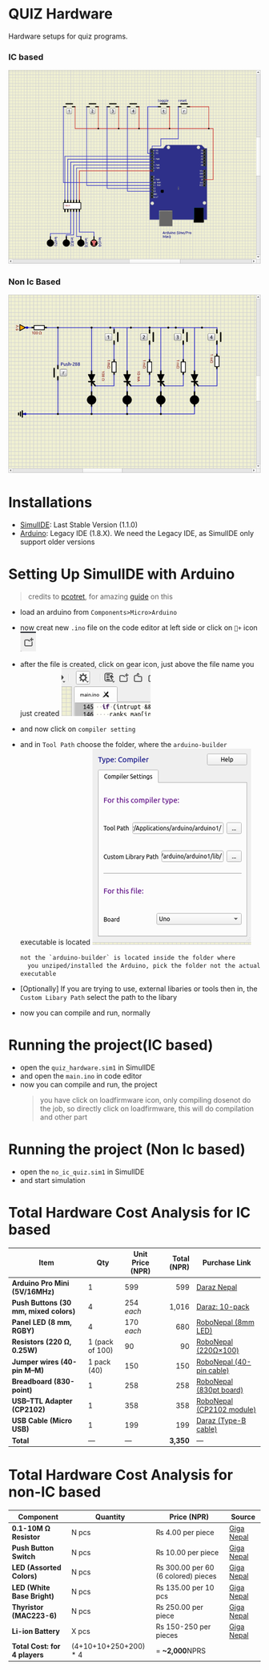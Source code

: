 # QUIZ Hardware
Hardware setups for quiz programs.
### IC based
![Quiz Image](imgs/quiz.png)

### Non Ic Based
![Quiz Image](imgs/no_ic_quiz.png) 


# Installations
- [SimulIDE](https://simulide.com/p/downloads/): Last Stable Version (1.1.0)
- [Arduino](https://www.arduino.cc/en/software/#legacy-ide-18x): Legacy IDE (1.8.X). We need the Legacy IDE, as SimulIDE only support older versions

# Setting Up SimulIDE with Arduino 
> credits to [pcotret](https://github.com/pcotret/), for amazing [guide](https://pcotret.github.io/simulide/) on this 
- load an arduino from `Components>Micro>Arduino`
- now creat new `.ino` file on the code editor at left side
    or click on `📁+` icon ![new_file](./imgs/new_file.png)
- after the file is created, click on gear icon, just above the 
  file name you just created ![gear](./imgs/tscreen.png)
- and now click on `compiler setting`
- and in `Tool Path` choose the folder, where the `arduino-builder` executable is located ![compiler](imgs/compiler.png)
      
      not the `arduino-builder` is located inside the folder where
        you unziped/installed the Arduino, pick the folder not the actual executable
- [Optionally] If you are trying to use, external libaries or tools
  then in, the `Custom Libary Path` select the path to the libary  
- now you can compile and run, normally


# Running the project(IC based)
- open the `quiz_hardware.sim1` in SimulIDE
- and open the `main.ino` in code editor
- now you can compile and run, the project
  > you have click on loadfirmware icon, only compiling dosenot
  > do the job, so directly click on loadfirmware, this will do compilation and other part
 
# Running the project (Non Ic based)
- open the `no_ic_quiz.sim1` in SimulIDE
- and start simulation



 # Total Hardware Cost Analysis for IC based

 | Item                                   | Qty             | Unit Price (NPR) | Total (NPR) | Purchase Link                                                                                                                                |
| -------------------------------------- | --------------- | ---------------- | ----------: | -------------------------------------------------------------------------------------------------------------------------------------------- |
| **Arduino Pro Mini (5V/16MHz)**        | 1               | 599              |         599 | [Daraz Nepal](https://www.daraz.com.np/products/arduino-pro-mini1-pcs-i129909126.html)                                                       |
| **Push Buttons (30 mm, mixed colors)** | 4               | 254 *each*       |       1,016 | [Daraz: 10-pack](https://www.daraz.com.np/products/30mm-10-color-push-button-for-arcade-game-joystick-controller-mame-i135223654.html)       |
| **Panel LED (8 mm, RGBY)**             | 4               | 170 *each*       |         680 | [RoboNepal (8mm LED)](https://robonepal.com/product/red-10-24v-8mm-led-metal-indicator-light/)                                               |
| **Resistors (220 Ω, 0.25W)**           | 1 (pack of 100) | 90               |          90 | [RoboNepal (220Ω×100)](http://robonepal.com/product/220-ohm-0-25w-metal-film-resistor-pack-of-100-2/)                                        |
| **Jumper wires (40-pin M–M)**          | 1 pack (40)     | 150              |         150 | [RoboNepal (40-pin cable)](https://robonepal.com/product/male-to-male-jumper-wires-40-pin-30cm/)                                             |
| **Breadboard (830-point)**             | 1               | 258              |         258 | [RoboNepal (830pt board)](https://robonepal.com/product/transparent-830-points-solderless-breadboard/)                                       |
| **USB–TTL Adapter (CP2102)**           | 1               | 358              |         358 | [RoboNepal (CP2102 module)](https://robonepal.com/product/cp2102-micro-usb-to-uart-ttl-module-6pin-serial-converter-uart-stc-replace-ft232/) |
| **USB Cable (Micro USB)**              | 1               | 199              |         199 | [Daraz (Type-B cable)](https://www.daraz.com.np/products/fast-charging-micro-usb-cable-type-b-i121880166.html)                               |
| **Total**                              | —               | —                |   **3,350** | —                                                                                                                                            |


 # Total Hardware Cost Analysis for non-IC based

 | Component                 | Quantity | Price (NPR) | Source                                                                                                                    |
| ------------------------- | -------- | ----------- | ------------------------------------------------------------------------------------------------------------------------- |
| **0.1-10M Ω Resistor**         | N pcs    | ₨ 4.00 per piece    | [Giga Nepal](https://www.giganepal.com/product/resistance-0-5w-0-1-10m-ohm-carbon-film-resistor/?v=584a79c5e916) |
| **Push Button Switch**    | N pcs    | ₨ 10.00 per piece    | [Giga Nepal](https://www.giganepal.com/product/push-switch-long-head-4-pin/?v=584a79c5e916)        |
| **LED (Assorted Colors)** | N pcs    | ₨ 300.00 per 60 (6 colored) pieces     | [Giga Nepal](https://www.giganepal.com/product/5mm-led-diffused-assorted-colors-10-pcs/)                                  |
| **LED (White Base Bright)** | N pcs    | ₨ 135.00 per 10 pcs     | [Giga Nepal](https://www.giganepal.com/product/3-volt-led-1-w-10-pcs/?v=584a79c5e916)                                  |
| **Thyristor (MAC223-6)**  | N pcs     | ₨ 250.00   per piece  | [Giga Nepal](https://www.giganepal.com/product/motorola-triac-silicon-bidirectional-triode-thyristors-25a-400v-mac223-6/) |
| **Li-ion Battery** | X pcs | Rs 150-250 per pieces | [Giga Nepal](https://www.giganepal.com/categories/battery-battery-chargers-nepal/rechargeable-lithium-ion-batteries-nepal/?v=584a79c5e916)
| **Total Cost: for 4 players**| (4+10+10+250+200) * 4 | = **~2,000**NPRS